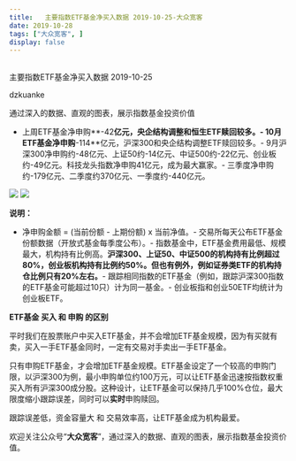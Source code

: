 ```yaml
---
title:   主要指数ETF基金净买入数据 2019-10-25-大众宽客
date: 2019-10-28
tags: ["大众宽客", ]
display: false
---
```



## 



主要指数ETF基金净买入数据 2019-10-25




dzkuanke




通过深入的数据、直观的图表，展示指数基金投资价值

- 上周ETF基金净申购**-42**亿元，央企结构调整和恒生ETF赎回较多。- 10月ETF基金净申购**-114**亿元，沪深300和央企结构调整ETF赎回较多。- 9月沪深300净申购约-48亿元、上证50约-14亿元、中证500约-22亿元、创业板约-49亿元。科技龙头指数净申购41亿元，成为最大赢家。- 三季度净申购约-179亿元、二季度约370亿元、一季度约-440亿元。




<img class="rich_pages js_insertlocalimg" data-ratio="1.2505643340857788" data-s="300,640" src="https://mmbiz.qpic.cn/mmbiz_png/PKw3FQPmhIiaUgFBtDMWeKKYxXKz6tybshpEwk83oFj1ic4XQ84hy8VOWMhOiafX5Mp9RD7LhXur2ybicpsYIHuwmg/640?wx_fmt=png" data-type="png" data-w="886" style="text-align: center;white-space: normal;"/>



<img class="rich_pages js_insertlocalimg" data-ratio="1.2249443207126949" data-s="300,640" src="https://mmbiz.qpic.cn/mmbiz_png/PKw3FQPmhIiaUgFBtDMWeKKYxXKz6tybshDLRWGbNSgsydbNqE0v9OT1on6nMes1IhmvdL6MZz0ib1o9HYITJF8w/640?wx_fmt=png" data-type="png" data-w="898" style=""/>



**说明：**
- 净申购金额 = (当前份额 - 上期份额) x 当前净值。- 交易所每天公布ETF基金份额数据（开放式基金每季度公布）。- 指数基金中，ETF基金费用最低、规模最大，机构持有比例高。**沪深300、上证50、中证500的机构持有比例超过80%，创业板机构持有比例约50%。但也有例外，例如证券类ETF的机构持仓比例只有20%左右。**- 跟踪相同指数的ETF基金（例如，跟踪沪深300指数的ETF基金可能超过10只）计为同一基金。- 创业板指和创业50ETF均统计为创业板ETF。






**ETF基金 买入 和 申购 的区别**



平时我们在股票账户中买入ETF基金，并不会增加ETF基金规模，因为有买就有卖，买入一手ETF基金同时，一定有交易对手卖出一手ETF基金。



只有申购ETF基金，才会增加ETF基金规模。ETF基金设定了一个较高的申购门限，以沪深300为例，最小申购单位约100万元，可以让ETF基金迅速按指数权重买入所有沪深300成分股。这种设计，让ETF基金可以保持几乎100%仓位，最大限度缩小跟踪误差，同时可以**实时**申购赎回。



跟踪误差低，资金容量大&nbsp;和 交易效率高，让ETF基金成为机构最爱。





欢迎关注公众号“**大众宽客**”，通过深入的数据、直观的图表，展示指数基金投资价值。